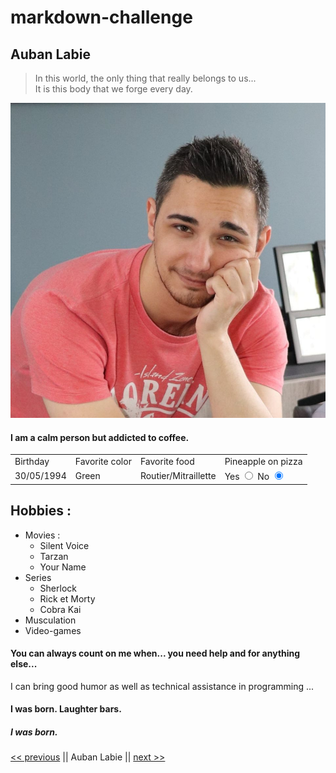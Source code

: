 <h1>markdown-challenge</h1>

<h2>Auban Labie</h2>

<blockquote>
<p>In this world, the only thing that really belongs to us... <br />
It is this body that we forge every day.</p>
</blockquote>

<img src="image.jpg" alt="image" title="" />

<h4>I am a calm person but addicted to coffee.</h4>

<table>
    <tr>
        <td>Birthday</td>
        <td>Favorite color</td>
        <td>Favorite food</td>
        <td>Pineapple on pizza</td>
    </tr>
    <tr>
        <td>30/05/1994</td>
        <td>Green</td>
        <td>Routier/Mitraillette</td>
        <td>Yes <input type="radio"> No <input type="radio" checked></td>
    </tr>
</table>


<h2>Hobbies :</h2>

<ul>
    <li>Movies :
        <ul>
            <li>Silent Voice</li>
            <li>Tarzan</li>
            <li>Your Name</li>
        </ul>
    </li>
            <li>Series
        <ul>
            <li>Sherlock</li>
            <li>Rick et Morty</li>
            <li>Cobra Kai</li>
        </ul>
            </li>
    <li>Musculation</li>
    <li>Video-games</li>
</ul>


<h4>You can always count on me when... you need help and for anything else...</h4>

<p>I can bring good humor as well as technical assistance in programming ...</p>

<h4>I was born. Laughter bars.</h4>

<h5>I was born.</h5>

<p><a href="https://github.com/Aline-Daems/markdown-challenge/blob/main/README.md"><< previous</a> || Auban Labie || <a href="https://github.com/Achouffe666/marckdown-challenge/blob/main/README.md">next >></a></p>


